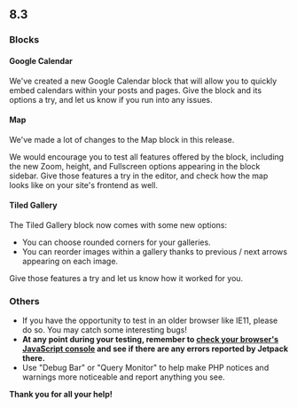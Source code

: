 ## 8.3

### Blocks

#### Google Calendar

We've created a new Google Calendar block that will allow you to quickly embed calendars within your posts and pages. Give the block and its options a try, and let us know if you run into any issues.

#### Map

We've made a lot of changes to the Map block in this release.

We would encourage you to test all features offered by the block, including the new Zoom, height, and Fullscreen options appearing in the block sidebar. Give those features a try in the editor, and check how the map looks like on your site's frontend as well.

#### Tiled Gallery

The Tiled Gallery block now comes with some new options:

- You can choose rounded corners for your galleries.
- You can reorder images within a gallery thanks to previous / next arrows appearing on each image.

Give those features a try and let us know how it worked for you.

### Others

- If you have the opportunity to test in an older browser like IE11, please do so. You may catch some interesting bugs!
- **At any point during your testing, remember to [check your browser's JavaScript console](https://codex.wordpress.org/Using_Your_Browser_to_Diagnose_JavaScript_Errors#Step_3:_Diagnosis) and see if there are any errors reported by Jetpack there.**
- Use "Debug Bar" or "Query Monitor" to help make PHP notices and warnings more noticeable and report anything you see.

**Thank you for all your help!**
